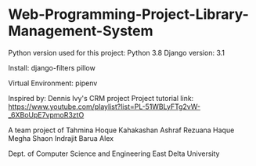 # Web-Programming-Project-Library-Management-System
Python version used for this project:
Python 3.8
Django version: 3.1

Install:
django-filters
pillow

Virtual Environment:
pipenv

Inspired by: Dennis Ivy's CRM project
Project tutorial link: https://www.youtube.com/playlist?list=PL-51WBLyFTg2vW-_6XBoUpE7vpmoR3ztO

A team project of
Tahmina Hoque
Kahakashan Ashraf
Rezuana Haque Megha
Shaon Indrajit Barua Alex

Dept. of Computer Science and Engineering
East Delta University
